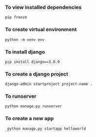 ### To view installed dependencies
```
pip freeze
```
### To create virtual environment
```
python -m venv env
```

### To install django

```
pip install django==3.0.9
```

### To create a django project
```
django-admin startproject project-name .
```

### To runserver
```
python manage.py runserver
```
### To create a new app

```
 python manage.py startapp helloworld
``
